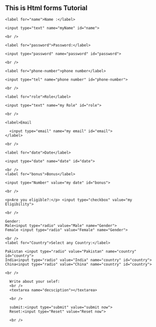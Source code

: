 <!DOCTYPE html>
<html lang="en">

<head>
  <meta charset="UTF-8">
  <meta name="viewport" content="width=device-width, initial-scale=1.0">
  <title>Forms</title>
</head>

<body>
  <h2> This is Html forms Tutorial</h2>

  <form action="backend.php">

    <label for="name">Name :</label>

    <input type="text" name="myName" id="name">

    <br />

    <label for="password">Password:</label>

    <input type="password" name="password" id="password">

    <br />

    <label for="phone-number">phone number</label>

    <input type="tel" name="phone number" id="phone-number">

    <br />

    <label for="role">Role</label>

    <input type="text" name="my Role" id="role">

    <br />

    <label>Email

      <input type="email" name="my email" id="email">
    </label>

    <br />

    <label for="date">Date</label>

    <input type="date" name="date" id="date">

    <br />
    <label for="bonus">Bonus</label>

    <input type="Number" value="my date" id="bonus">

    <br />

    <p>Are you eligible?:</p> <input type="checkbox" value="my Eligibility">

    <br />

    Gender:
    Male<input type="radio" value="Male" name="Gender">
    Female <input type="radio" value="Female" name="Gender">

    <br />
    <label for="Country">Select any Country:</label>

    Pakistan <input type="radio" value="Pakistan" name="country" id="country">
    India<input type="radio" value="India" name="country" id="country">
    China<input type="radio" value="China" name="country" id="country">
    
    <br />
   
      Write about your selef:
      <br />
      <textarea name="decsciption"></textarea>

      <br />
      
      submit:<input type="submit" value="submit now">
      Reset:<input type="Reset" value="Reset now">
    
      <br />
  </form>
</body>
</html>
